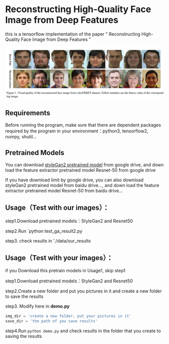 # Reconstructing High-Quality Face Image from Deep Features  

this is a tensorflow implementation of the paper " Reconstructing High-Quality Face Image from Deep Features "  

<img src="https://github.com/charlesLucky/auto_decoder_encoder_tf_2/blob/main/data/reconstruction.png" >  


## Requirements  

Before running the program, make sure that there are dependent packages required by the program in your environment：python3, tensorflow2, numpy, shutil...  



## Pretrained Models  

You can download [styleGan2 pretrained model](https://drive.google.com/drive/folders/1CfeLX2ckWq9NJwm8M0B00_hBdze7NOWq?usp=sharing) from google drive, and down load the feature extractor pretrained model Resnet-50 from google drive  

If you have download limit by google drive, you can also download styleGan2 pretrained model from baidu drive..., and down load the feature extractor pretrained model Resnet-50 from baidu drive...  


##  Usage（Test with our images）：  

step1.Download pretrained models：StyleGan2 and Resnet50  

step2.Run `python test_ga_result2.py  

step3. check results in './data/our_results  


##  Usage（Test with your images）：  

if you Download this pretrain models in Usage1, skip step1  

step1.Download pretrained models：StyleGan2 and Resnet50  

step2.Create a new folder and put you pictures in it and create a new folder to save the results  

step3. Modify here in **demo.py**  

```python
img_dir = 'create a new folder, put your pictures in it'
save_dir = 'the path of you save results'
```
step4.Run `python demo.py` and check results in the folder that you create to saving the results
